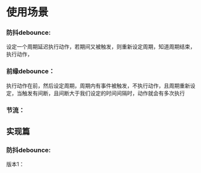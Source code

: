 # 使用场景

### 防抖debounce:

设定一个周期延迟执行动作，若期间又被触发，则重新设定周期，知道周期结束，执行动作，

### 前缘debounce：

执行动作在前，然后设定周期，周期内有事件被触发，不执行动作，且周期重新设定，当触发有间断，且间断大于我们设定的时间间隔时，动作就会有多次执行

### 节流：

## 实现篇

### 防抖debounce:

版本1：



